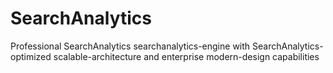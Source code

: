 # SearchAnalytics
Professional SearchAnalytics searchanalytics-engine with SearchAnalytics-optimized scalable-architecture and enterprise modern-design capabilities
